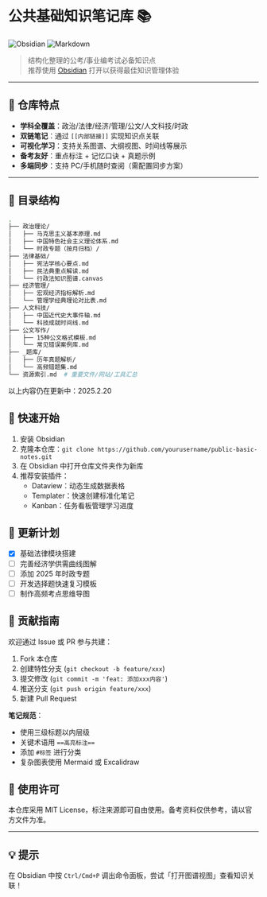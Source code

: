 # 公共基础知识笔记库 📚

![Obsidian](https://img.shields.io/badge/Obsidian-%23483699.svg?style=for-the-badge&logo=obsidian&logoColor=white)
![Markdown](https://img.shields.io/badge/Markdown-%23000000.svg?style=for-the-badge&logo=markdown&logoColor=white)

> 结构化整理的公考/事业编考试必备知识点  
> 推荐使用 [Obsidian](https://obsidian.md/) 打开以获得最佳知识管理体验

---

## 🌟 仓库特点
- **学科全覆盖**：政治/法律/经济/管理/公文/人文科技/时政
- **双链笔记**：通过 `[[内部链接]]` 实现知识点关联
- **可视化学习**：支持关系图谱、大纲视图、时间线等展示
- **备考友好**：重点标注 + 记忆口诀 + 真题示例
- **多端同步**：支持 PC/手机随时查阅（需配置同步方案）

---

## 📂 目录结构
```bash
.
├── 政治理论/
│   ├── 马克思主义基本原理.md
│   ├── 中国特色社会主义理论体系.md
│   └── 时政专题（按月归档）/
├── 法律基础/
│   ├── 宪法学核心要点.md
│   ├── 民法典重点解读.md
│   └── 行政法知识图谱.canvas
├── 经济管理/
│   ├── 宏观经济指标解析.md
│   └── 管理学经典理论对比表.md
├── 人文科技/
│   ├── 中国近代史大事件轴.md
│   └── 科技成就时间线.md
├── 公文写作/
│   ├── 15种公文格式模板.md
│   └── 常见错误案例库.md
├── _题库/
│   ├── 历年真题解析/
│   └── 高频错题集.md
└── 资源索引.md  # 重要文件/网站/工具汇总
```

以上内容仍在更新中：2025.2.20

## 🚀 快速开始
1. 安装 Obsidian
2. 克隆本仓库：`git clone https://github.com/yourusername/public-basic-notes.git`
3. 在 Obsidian 中打开仓库文件夹作为新库
4. 推荐安装插件：
   - Dataview：动态生成数据表格
   - Templater：快速创建标准化笔记
   - Kanban：任务看板管理学习进度

## 🔄 更新计划
- [x] 基础法律模块搭建
- [ ] 完善经济学供需曲线图解
- [ ] 添加 2025 年时政专题
- [ ] 开发选择题快速复习模板
- [ ] 制作高频考点思维导图

## 🤝 贡献指南
欢迎通过 Issue 或 PR 参与共建：
1. Fork 本仓库
2. 创建特性分支 (`git checkout -b feature/xxx`)
3. 提交修改 (`git commit -m 'feat: 添加xxx内容'`)
4. 推送分支 (`git push origin feature/xxx`)
5. 新建 Pull Request

**笔记规范**：
- 使用三级标题以内层级
- 关键术语用 `==高亮标注==`
- 添加 `#标签` 进行分类
- 复杂图表使用 Mermaid 或 Excalidraw

## 📜 使用许可
本仓库采用 MIT License，标注来源即可自由使用。备考资料仅供参考，请以官方文件为准。

---

## 💡 **提示**
在 Obsidian 中按 `Ctrl/Cmd+P` 调出命令面板，尝试「打开图谱视图」查看知识关联！



